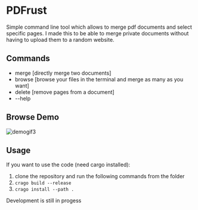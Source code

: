 # PDFrust
Simple command line tool which allows to merge pdf documents and select specific pages. I made this to be able to merge private documents without having to upload them to a random website. 


## Commands
- merge [directly merge two documents]
- browse [browse your files in the terminal and merge as many as you want]
- delete [remove pages from a document]
- --help
## Browse Demo
![demogif3](https://github.com/user-attachments/assets/d7115475-0fa3-4bcd-a07b-d6f0a0a658b9)

## Usage
If you want to use the code (need cargo installed): 
  1. clone the repository and run the following commands from the folder
  2. ```crago build --release```
  3. ```crago install --path .```

Development is still in progess 
